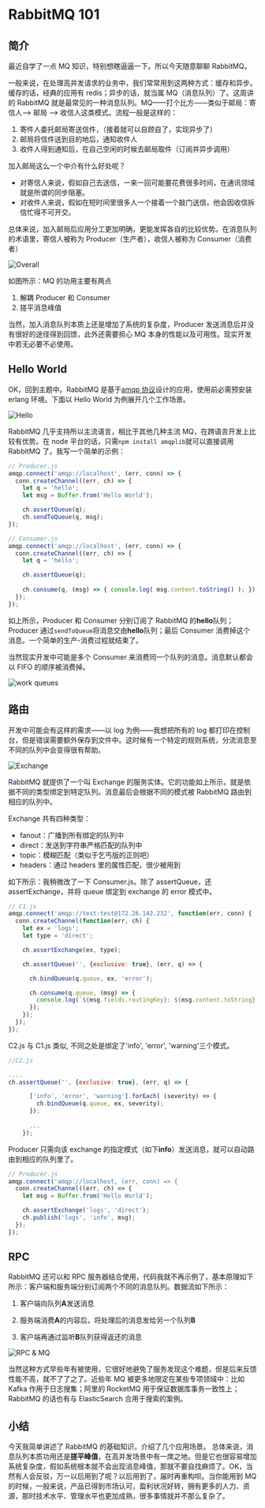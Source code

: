 # RabbitMQ 101

## 简介

最近自学了一点 MQ 知识，特别想瞎逼逼一下。所以今天随意聊聊 RabbitMQ。

一般来说，在处理高并发请求的业务中，我们常常用到这两种方式：缓存和异步。缓存的话，经典的应用有 redis；异步的话，就当属 MQ（消息队列）了。这周讲的 RabbitMQ 就是最常见的一种消息队列。MQ——打个比方——类似于邮局：寄信人--> 邮局 --> 收信人这类模式。流程一般是这样的：
1. 寄件人委托邮局寄送信件，（接着就可以自顾自了，实现异步了）
2. 邮局将信件送到目的地后，通知收件人
3. 收件人得到通知后，在自己空闲的时候去邮局取件（订阅并异步调用）

加入邮局这么一个中介有什么好处呢？   
* 对寄信人来说，假如自己去送信，一来一回可能要花费很多时间，在通讯领域就是所谓的同步阻塞。
* 对收件人来说，假如在短时间里很多人一个接着一个敲门送信，他会因收信拆信忙得不可开交。
  
 总体来说，加入邮局后应用分工更加明确，更能发挥各自的比较优势。在消息队列的术语里，寄信人被称为 Producer（生产者），收信人被称为 Consumer（消费者）

![Overall][1]

如图所示：MQ 的功用主要有两点
1. 解耦 Producer 和 Consumer
2. 搓平消息峰值
   
当然，加入消息队列本质上还是增加了系统的复杂度，Producer 发送消息后并没有很好的途径得到回馈，此外还需要担心 MQ 本身的性能以及可用性。现实开发中若无必要不必使用。

## Hello World

OK，回到主题中。RabbitMQ 是基于[amqp 协议][0]设计的应用，使用前必需预安装 erlang 环境。下面以 Hello World 为例展开几个工作场景。

![Hello][2]

RabbitMQ 几乎支持所以主流语言，相比于其他几种主流 MQ，在跨语言开发上比较有优势。在 node 平台的话，只需`npm install amqplib`就可以直接调用 RabbitMQ 了。我写一个简单的示例：

```javascript
// Producer.js
amqp.connect('amqp://localhost', (err, conn) => {
  conn.createChannel((err, ch) => {
    let q = 'hello';
    let msg = Buffer.from('Hello World');

    ch.assertQueue(q);
    ch.sendToQueue(q, msg);
});
```

```javascript
// Consumer.js
amqp.connect('amqp://localhost', (err, conn) => {
  conn.createChannel((err, ch) => {
    let q = 'hello';

    ch.assertQueue(q);
    
    ch.consume(q, (msg) => { console.log( msg.content.toString() ); });
  });
});
```
如上所示，Producer 和 Consumer 分别订阅了 RabbitMQ 的**hello**队列；Producer 通过`sendToQueue`将消息交由**hello**队列；最后 Consumer 消费掉这个消息。一个简单的生产-消费过程就结束了。

当然现实开发中可能是多个 Consumer 来消费同一个队列的消息。消息默认都会以 FIFO 的顺序被消费掉。

![work queues][3]

## 路由

开发中可能会有这样的需求——以 log 为例——我想把所有的 log 都打印在控制台，但是错误需要额外保存到文件中。这时候有一个特定的规则系统，分流消息至不同的队列中会变得很有帮助。

![Exchange][4]

RabbitMQ 就提供了一个叫 Exchange 的服务实体。它的功能如上所示，就是依据不同的类型绑定到特定队列。消息最后会根据不同的模式被 RabbitMQ 路由到相应的队列中。

Exchange 共有四种类型：

* fanout：广播到所有绑定的队列中
* direct：发送到字符串严格匹配的队列中
* topic：模糊匹配（类似于乞丐版的正则吧）
* headers：通过 headers 里的属性匹配，很少被用到

如下所示：我稍微改了一下 Consumer.js。除了 assertQueue，还 assertExchange，并将 queue 绑定到 exchange 的 error 模式中。

```javascript
// C1.js
amqp.connect('amqp://test:test@172.26.142.232', function(err, conn) {
  conn.createChannel(function(err, ch) {
    let ex = 'logs';
    let type = 'direct';

    ch.assertExchange(ex, type);

    ch.assertQueue('', {exclusive: true}, (err, q) => {

      ch.bindQueue(q.queue, ex, 'error');

      ch.consume(q.queue, (msg) => {
        console.log(`${msg.fields.routingKey}: ${msg.content.toString}`;
      });
    });
  });
});
```
C2.js 与 C1.js 类似, 不同之处是绑定了'info', 'error', 'warning'三个模式。
```javascript
//C2.js

....
ch.assertQueue('', {exclusive: true}, (err, q) => {

      ['info', 'error', 'warning'].forEach( (severity) => {
        ch.bindQueue(q.queue, ex, severity);
      });
      
      ...
    });
```

Producer 只需向该 exchange 的指定模式（如下**info**）发送消息，就可以自动路由到相应的队列里了。

```javascript
// Producer.js
amqp.connect('amqp://localhost, (err, conn) => {
  conn.createChannel((err, ch) => {
    let msg = Buffer.from('Hello World');

    ch.assertExchange('logs', 'direct');
    ch.publish('logs', 'info', msg);
  });
});
```

## RPC

RabbitMQ 还可以和 RPC 服务器结合使用，代码我就不再示例了，基本原理如下所示：客户端和服务端分别订阅两个不同的消息队列。数据流如下所示：
1. 客户端向队列**A**发送消息
   
2. 服务端消费**A**的内容后，将处理后的消息发给另一个队列**B**

3. 客户端再通过监听**B**队列获得返还的消息

![RPC & MQ][5]

当然这种方式早些年有被使用，它很好地避免了服务发现这个难题，但是后来反馈性能不高，就不了了之了。近些年 MQ 被更多地限定在某些专项领域中：比如 Kafka 作用于日志搜集；阿里的 RocketMQ 用于保证数据库事务一致性上；RabbitMQ 的话也有与 ElasticSearch 合用于搜索的案例。



## 小结

今天我简单讲述了 RabbitMQ 的基础知识，介绍了几个应用场景。
总体来说，消息队列本质功用还是**搓平峰值**，在高并发场景中有一席之地。但是它也很容易增加系统复杂度，假如系统根本就不会出现消息峰值，那就不要自找麻烦了。OK，当然有人会反驳，万一以后用到了呢？以后用到了，届时再重构呗。当你能用到 MQ 的时候，一般来说，产品已得到市场认可，盈利状况好转，拥有更多的人力、资源，那时技术水平、管理水平也更加成熟，很多事情就并不那么复杂了。


[0]: https://www.amqp.org/
[1]: https://upload-images.jianshu.io/upload_images/14368237-a972545722e76df1.png?imageMogr2/auto-orient/strip%7CimageView2/2/w/1240
[2]: https://upload-images.jianshu.io/upload_images/14368237-e0518ed6c2118753.png?imageMogr2/auto-orient/strip%7CimageView2/2/w/1240
[3]: https://upload-images.jianshu.io/upload_images/14368237-e89b32bf25f3913e.png?imageMogr2/auto-orient/strip%7CimageView2/2/w/1240
[4]: https://upload-images.jianshu.io/upload_images/14368237-3061bf484523a630.png?imageMogr2/auto-orient/strip%7CimageView2/2/w/1240
[5]: https://upload-images.jianshu.io/upload_images/14368237-3583efbf742efaef.png?imageMogr2/auto-orient/strip%7CimageView2/2/w/1240